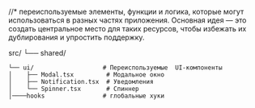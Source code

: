 //* переиспользуемые элементы, функции и логика, которые могут использоваться в разных частях приложения. Основная идея — это создать центральное место для таких ресурсов, чтобы избежать их дублирования и упростить поддержку.

src/
└── shared/

    └── ui/                   # Переиспользуемые  UI-компоненты
    │    ├── Modal.tsx         # Модальное окно
    │    ├── Notification.tsx  # Уведомления
    │    └── Spinner.tsx       # Спиннер
    │────hooks                # глобальные хуки 

